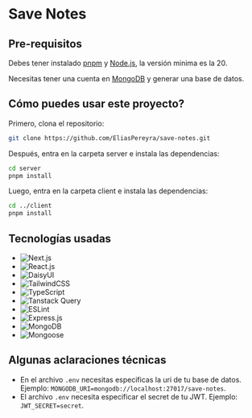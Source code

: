 # Save Notes

## Pre-requisitos

Debes tener instalado [pnpm](https://pnpm.io/installation) y [Node.js](https://nodejs.org/en/download), la versión minima es la 20.

Necesitas tener una cuenta en [MongoDB](https://www.mongodb.com/try/download/community) y generar una base de datos.

## Cómo puedes usar este proyecto?

Primero, clona el repositorio:

```bash
git clone https://github.com/EliasPereyra/save-notes.git
```

Después, entra en la carpeta server e instala las dependencias:

```bash
cd server
pnpm install
```

Luego, entra en la carpeta client e instala las dependencias:

```bash
cd ../client
pnpm install
```

## Tecnologías usadas

- ![Next.js][Next.js]
- ![React.js][React.js]
- ![DaisyUI][DaisyUI]
- ![TailwindCSS][TailwindCSS]
- ![TypeScript][TypeScript]
- ![Tanstack Query][Tanstack Query]
- ![ESLint][ESLint]
- ![Express.js][Express.js]
- ![MongoDB][MongoDB]
- ![Mongoose][Mongoose]

## Algunas aclaraciones técnicas

- En el archivo `.env` necesitas especificas la uri de tu base de datos. Ejemplo: `MONGODB_URI=mongodb://localhost:27017/save-notes`.
- El archivo `.env` necesita especificar el secret de tu JWT. Ejemplo: `JWT_SECRET=secret`.

[Next.js]: https://img.shields.io/badge/Next.js-000000?style=for-the-badge&logo=nextjs&logoColor=white
[React.js]: https://img.shields.io/badge/React-20232A?style=for-the-badge&logo=react&logoColor=61DAFB
[DaisyUI]: https://img.shields.io/badge/DaisyUI-4338CA?style=for-the-badge
[TailwindCSS]: https://img.shields.io/badge/Tailwind_CSS-38B2AC?style=for-the-badge&logo=tailwind-css&logoColor=white
[TypeScript]: https://img.shields.io/badge/TypeScript-007ACC?style=for-the-badge&logo=typescript&logoColor=white
[Tanstack Query]: https://img.shields.io/badge/Tanstack%20Query-FF5F5F?style=for-the-badge&logo=tanstackquery&logoColor=white
[ESLint]: https://img.shields.io/badge/ESLint-4B3263?style=for-the-badge&logo=eslint&logoColor=white
[Express.js]: https://img.shields.io/badge/Express.js-000000?style=for-the-badge&logo=express&logoColor=white
[MongoDB]: https://img.shields.io/badge/MongoDB-4EA94B?style=for-the-badge&logo=mongodb&logoColor=white
[Mongoose]: https://img.shields.io/badge/Mongoose-000000?style=for-the-badge&logo=mongodb&logoColor=white
